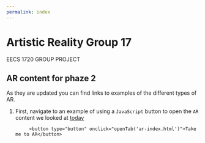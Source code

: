 ```yaml
---
permalink: index
---
```


# Artistic Reality Group 17

EECS 1720 GROUP PROJECT

## AR content for phaze 2

As they are updated you can find links to examples of the different types of AR.

1. First, navigate to an example of using a `JavaScript` button to open the `AR` content we looked at [today](website/pages/index-1.html)

			<button type="button" onclick="openTab('ar-index.html')">Take me to AR</button>


